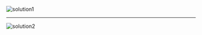 
![solution1](https://github.com/HuseynGPT/UML-Abstrach-Factory-Example/assets/131697602/7533b072-bc19-4f83-8eda-86759678f96e)

------------------------------------------------------------------------------------------------------------------------------------------------------------------------------------------

![solution2](https://github.com/HuseynGPT/UML-Abstrach-Factory-Example/assets/131697602/b0bfdfbe-fa35-4ca1-b5bc-ef4485e1e0a5)
